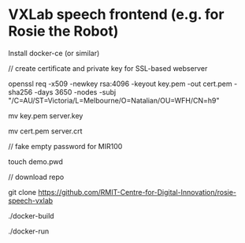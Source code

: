 # VXLab speech frontend (e.g. for Rosie the Robot)

Install docker-ce (or similar)

// create certificate and private key for SSL-based webserver

openssl req -x509 -newkey rsa:4096 -keyout key.pem -out cert.pem -sha256 -days 3650 -nodes -subj "/C=AU/ST=Victoria/L=Melbourne/O=Natalian/OU=WFH/CN=h9"

mv key.pem server.key

mv cert.pem server.crt

// fake empty password for MIR100

touch demo.pwd

// download repo

git clone https://github.com/RMIT-Centre-for-Digital-Innovation/rosie-speech-vxlab

./docker-build

./docker-run
